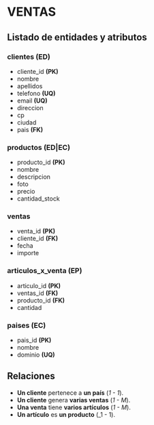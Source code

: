 # VENTAS

## Listado de entidades y atributos

### clientes **(ED)**

- cliente_id **(PK)**
- nombre
- apellidos
- telefono **(UQ)**
- email **(UQ)**
- direccion
- cp
- ciudad
- pais **(FK)**

### productos **(ED|EC)**

- producto_id **(PK)**
- nombre
- descripcion
- foto
- precio
- cantidad_stock

### ventas

- venta_id **(PK)**
- cliente_id **(FK)**
- fecha
- importe

### articulos_x_venta **(EP)**

- articulo_id **(PK)**
- ventas_id **(FK)**
- producto_id **(FK)**
- cantidad

### paises **(EC)**

- pais_id **(PK)**
- nombre
- dominio **(UQ)**

## Relaciones

- **Un cliente** pertenece a **un país** (_1 - 1_).
- **Un cliente** genera **varias ventas** (_1 - M_).
- **Una venta** tiene **varios artículos** (_1 - M_).
- **Un artículo** es **un producto** (\_1 - 1).
